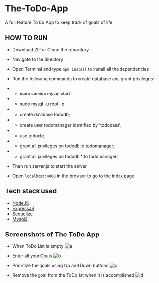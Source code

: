 # The-ToDo-App

A full feature To Do App to keep track of goals of life


## HOW TO RUN

- Download ZIP or Clone the repository
- Navigate to the directory
- Open Terminal and type `npm install` to install all the dependencies
- Run the following commands  to create database and grant privileges:
- - sudo service mysql start
- - sudo mysql -u root -p
- - create database tododb;
- - create user todomanager identified by 'todopass';
- - use tododb;
- - grant all privileges on tododb to todomanager;
- - grant all privileges on tododb.* to todomanager;

- Then run server.js to start the server
- Open `localhost:4000` in the browser to go to the index page


## Tech stack used

- [NodeJS](https://nodejs.org/en/docs/)
- [ExpressJS](https://expressjs.com/en/4x/api.html)
- [Sequelize](https://www.npmjs.com/package/sequelize)
- [Mysql2](https://www.npmjs.com/package/mysql2)


## Screenshots of The ToDo App

- When ToDo List is empty
![a](https://user-images.githubusercontent.com/32926581/55356865-59125e80-54e9-11e9-83c1-aede9b286b11.png)

- Enter all your Goals
![b](https://user-images.githubusercontent.com/32926581/55356920-76dfc380-54e9-11e9-8826-9b63d7682b24.png)

- Prioritize the goals using Up and Down buttons
![c](https://user-images.githubusercontent.com/32926581/55357002-a1ca1780-54e9-11e9-85dd-45c4d04f4102.png)

- Remove the goal from the ToDo list when it is accomplished
![d](https://user-images.githubusercontent.com/32926581/55357074-caeaa800-54e9-11e9-9b62-2d562cf06535.png)



